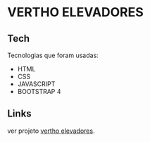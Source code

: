 <h1 class="code-line" data-line-start=0 data-line-end=1 >VERTHO ELEVADORES</h1>
<h2 class="code-line" data-line-start=4 data-line-end=5 ><a id="Tech_4"></a>Tech</h2>
<p class="has-line-data" data-line-start="6" data-line-end="7">Tecnologias que foram usadas:</p>
<ul>
<li class="has-line-data" data-line-start="8" data-line-end="9">HTML</li>
<li class="has-line-data" data-line-start="9" data-line-end="10">CSS</li>
<li class="has-line-data" data-line-start="10" data-line-end="12">JAVASCRIPT</li>
<li class="has-line-data" data-line-start="10" data-line-end="12">BOOTSTRAP 4</li>

</ul>
<p class="has-line-data" data-line-start="14" data-line-end="15">
<h2 class="code-line" data-line-start=16 data-line-end=17 ><a id="Links_16"></a>Links</h2>
<p class="has-line-data" data-line-start="18" data-line-end="19">ver projeto <a href="https://hunterland.github.io/vertho/">vertho elevadores</a>.

